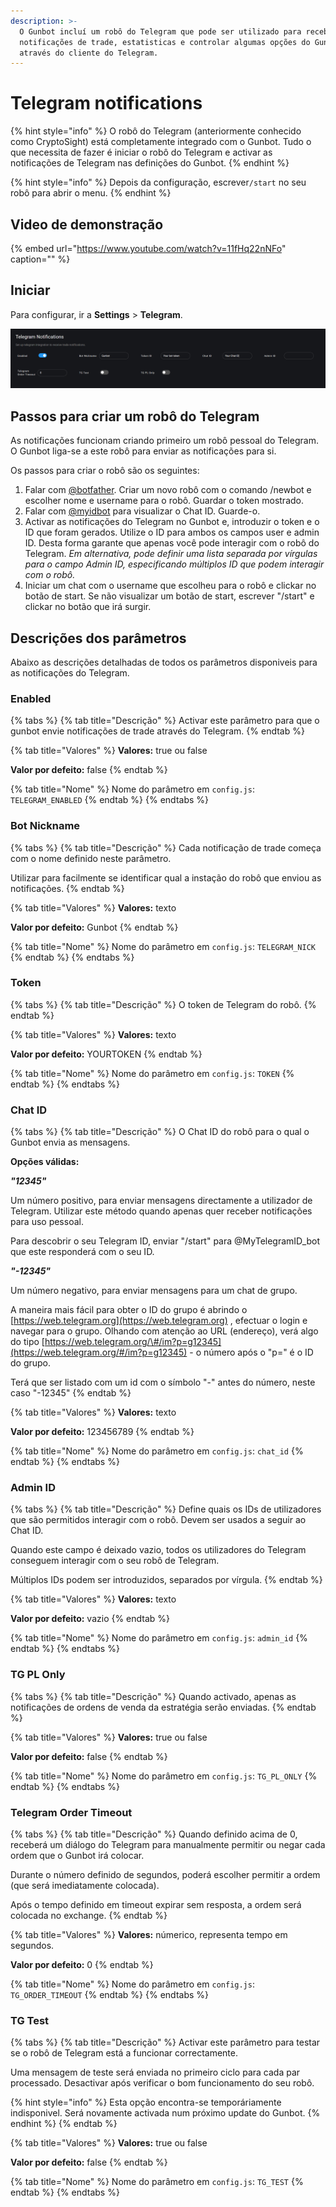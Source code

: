 ```yaml
---
description: >-
  O Gunbot incluí um robô do Telegram que pode ser utilizado para receber
  notificações de trade, estatisticas e controlar algumas opções do Gunbot,
  através do cliente do Telegram.
---
```


# Telegram notifications

{% hint style="info" %}
O robô do Telegram \(anteriormente conhecido como CryptoSight\) está completamente integrado com o Gunbot. Tudo o que necessita de fazer é iniciar o robô do Telegram e activar as notificações de Telegram nas definições do Gunbot.
{% endhint %}

{% hint style="info" %}
Depois da configuração, escrever`/start` no seu robô para abrir o menu.
{% endhint %}

## Video de demonstração

{% embed url="https://www.youtube.com/watch?v=11fHq22nNFo" caption="" %}

## Iniciar

Para configurar, ir a **Settings** &gt; **Telegram**.

![Op&#xE7;&#xF5;es dos par&#xE2;metros para o rob&#xF4; do Telegram](../../.gitbook/assets/image-34.png)

## Passos para criar um robô do Telegram

As notificações funcionam criando primeiro um robô pessoal do Telegram. O Gunbot liga-se a este robô para enviar as notificações para si.

Os passos para criar o robô são os seguintes:

1. Falar com [@botfather](https://telegram.me/botfather). Criar um novo robô com o comando /newbot e escolher nome e username para o robô. Guardar o token mostrado.
2. Falar com [@myidbot](https://telegram.me/myidbot) para visualizar o Chat ID. Guarde-o.
3. Activar as notificações do Telegram no Gunbot e, introduzir o token e o ID que foram gerados. Utilize o ID para ambos os campos user e admin ID. Desta forma garante que apenas você pode interagir com o robô do Telegram. _Em alternativa, pode definir uma lista separada por vírgulas para o campo Admin ID, especificando múltiplos ID que podem interagir com o robô._
4. Iniciar um chat com o username que escolheu para o robô e clickar no botão de start. Se não visualizar um botão de start, escrever "/start" e clickar no botão que irá surgir.

## Descrições dos parâmetros

Abaixo as descrições detalhadas de todos os parâmetros disponiveis para as notificações do Telegram.

### Enabled

{% tabs %}
{% tab title="Descrição" %}
Activar este parâmetro para que o gunbot envie notificações de trade através do Telegram.
{% endtab %}

{% tab title="Valores" %}
**Valores:** true ou false

**Valor por defeito:** false
{% endtab %}

{% tab title="Nome" %}
Nome do parâmetro em `config.js`: `TELEGRAM_ENABLED`
{% endtab %}
{% endtabs %}

### Bot Nickname

{% tabs %}
{% tab title="Descrição" %}
Cada notificação de trade começa com o nome definido neste parâmetro.

Utilizar para facilmente se identificar qual a instação do robô que enviou as notificações.
{% endtab %}

{% tab title="Valores" %}
**Valores:** texto

**Valor por defeito:** Gunbot
{% endtab %}

{% tab title="Nome" %}
Nome do parâmetro em `config.js`: `TELEGRAM_NICK`
{% endtab %}
{% endtabs %}

### Token

{% tabs %}
{% tab title="Descrição" %}
O token de Telegram do robô.
{% endtab %}

{% tab title="Valores" %}
**Valores:** texto

**Valor por defeito:** YOURTOKEN
{% endtab %}

{% tab title="Nome" %}
Nome do parâmetro em `config.js`: `TOKEN`
{% endtab %}
{% endtabs %}

### Chat ID

{% tabs %}
{% tab title="Descrição" %}
O Chat ID do robô para o qual o Gunbot envia as mensagens.

**Opções válidas:**

_**"12345"**_

Um número positivo, para enviar mensagens directamente a utilizador de Telegram. Utilizar este método quando apenas quer receber notificações para uso pessoal.

Para descobrir o seu Telegram ID, enviar "/start" para @MyTelegramID\_bot que este responderá com o seu ID.

_**"-12345"**_

Um número negativo, para enviar mensagens para um chat de grupo.

A maneira mais fácil para obter o ID do grupo é abrindo o [https://web.telegram.org](https://web.telegram.org) , efectuar o login e navegar para o grupo. Olhando com atenção ao URL \(endereço\), verá algo do tipo [https://web.telegram.org/\#/im?p=g12345](https://web.telegram.org/#/im?p=g12345) - o número após o "p=" é o ID do grupo.

Terá que ser listado com um id com o símbolo "-" antes do número, neste caso "-12345"
{% endtab %}

{% tab title="Valores" %}
**Valores:** texto

**Valor por defeito:** 123456789
{% endtab %}

{% tab title="Nome" %}
Nome do parâmetro em `config.js`: `chat_id`
{% endtab %}
{% endtabs %}

### Admin ID

{% tabs %}
{% tab title="Descrição" %}
Define quais os IDs de utilizadores que são permitidos interagir com o robô. Devem ser usados a seguir ao Chat ID.

Quando este campo é deixado vazio, todos os utilizadores do Telegram conseguem interagir com o seu robô de Telegram.

Múltiplos IDs podem ser introduzidos, separados por vírgula.
{% endtab %}

{% tab title="Valores" %}
**Valores:** texto

**Valor por defeito:** vazio
{% endtab %}

{% tab title="Nome" %}
Nome do parâmetro em `config.js`: `admin_id`
{% endtab %}
{% endtabs %}

### TG PL Only

{% tabs %}
{% tab title="Descrição" %}
Quando activado, apenas as notificações de ordens de venda da estratégia serão enviadas.
{% endtab %}

{% tab title="Valores" %}
**Valores:** true ou false

**Valor por defeito:** false
{% endtab %}

{% tab title="Nome" %}
Nome do parâmetro em `config.js`: `TG_PL_ONLY`
{% endtab %}
{% endtabs %}

### Telegram Order Timeout

{% tabs %}
{% tab title="Descrição" %}
Quando definido acima de 0, receberá um diálogo do Telegram para manualmente permitir ou negar cada ordem que o Gunbot irá colocar.

Durante o número definido de segundos, poderá escolher permitir a ordem \(que será imediatamente colocada\). 

Após o tempo definido em timeout expirar sem resposta, a ordem será colocada no exchange.
{% endtab %}

{% tab title="Valores" %}
**Valores:** númerico, representa tempo em segundos.

**Valor por defeito:** 0
{% endtab %}

{% tab title="Nome" %}
Nome do parâmetro em `config.js`: `TG_ORDER_TIMEOUT`
{% endtab %}
{% endtabs %}

### TG Test

{% tabs %}
{% tab title="Descrição" %}
Activar este parâmetro para testar se o robô de Telegram está a funcionar correctamente.

Uma mensagem de teste será enviada no primeiro ciclo para cada par processado. Desactivar após verificar o bom funcionamento do seu robô.

{% hint style="info" %}
Esta opção encontra-se temporáriamente indisponivel. Será novamente activada num próximo update do Gunbot.
{% endhint %}
{% endtab %}

{% tab title="Valores" %}
**Valores:** true ou false

**Valor por defeito:** false
{% endtab %}

{% tab title="Nome" %}
Nome do parâmetro em `config.js`: `TG_TEST`
{% endtab %}
{% endtabs %}

